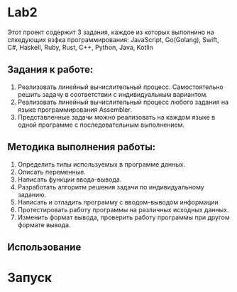 # Lab2

Этот проект содержит 3 задания, каждое из которых выполнино на слкедующих язфка программирования: JavaScript, Go(Golang), Swift, С#, Haskell, Ruby, Rust, C++, Python, Java, Kotlin


## Задания к работе: 

1. Реализовать линейный вычислительный процесс. Самостоятельно решить задачу в соответствии с индивидуальным вариантом.
2. Реализовать линейный вычислительный процесс любого задания на языке программирования Assembler.
3. Представленные задачи можно реализовать на каждом языке в одной программе с последовательным выполнением.

## Методика выполнения работы:
1. Определить типы используемых в программе данных.
2. Описать переменные.
3. Написать функции ввода-вывода.
4. Разработать алгоритм решения задачи по индивидуальному заданию.
5. Написать и отладить программу с вводом-выводом информации
6. Протестировать работу программы на различных исходных данных.
7. Изменить формат вывода, проверить работу программы при другом формате
вывода.

## Использование



# Запуск



